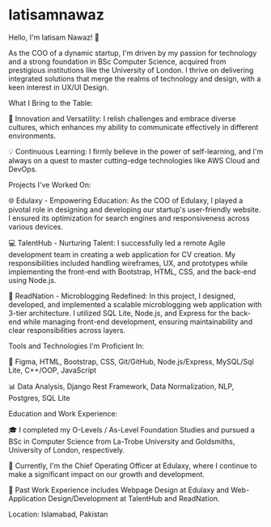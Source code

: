 # Iatisamnawaz
Hello, I'm Iatisam Nawaz! 👋

As the COO of a dynamic startup, I'm driven by my passion for technology and a strong foundation in BSc Computer Science, acquired from prestigious institutions like the University of London. I thrive on delivering integrated solutions that merge the realms of technology and design, with a keen interest in UX/UI Design.

What I Bring to the Table:

🚀 Innovation and Versatility: I relish challenges and embrace diverse cultures, which enhances my ability to communicate effectively in different environments.

💡 Continuous Learning: I firmly believe in the power of self-learning, and I'm always on a quest to master cutting-edge technologies like AWS Cloud and DevOps.

Projects I've Worked On:

🌐 Edulaxy - Empowering Education: As the COO of Edulaxy, I played a pivotal role in designing and developing our startup's user-friendly website. I ensured its optimization for search engines and responsiveness across various devices.

💻 TalentHub - Nurturing Talent: I successfully led a remote Agile development team in creating a web application for CV creation. My responsibilities included handling wireframes, UX, and prototypes while implementing the front-end with Bootstrap, HTML, CSS, and the back-end using Node.js.

📝 ReadNation - Microblogging Redefined: In this project, I designed, developed, and implemented a scalable microblogging web application with 3-tier architecture. I utilized SQL Lite, Node.js, and Express for the back-end while managing front-end development, ensuring maintainability and clear responsibilities across layers.

Tools and Technologies I'm Proficient In:

🎨 Figma, HTML, Bootstrap, CSS, Git/GitHub, Node.js/Express, MySQL/Sql Lite, C++/OOP, JavaScript

📊 Data Analysis, Django Rest Framework, Data Normalization, NLP, Postgres, SQL Lite

Education and Work Experience:

🎓 I completed my O-Levels / As-Level Foundation Studies and pursued a BSc in Computer Science from La-Trobe University and Goldsmiths, University of London, respectively.

💼 Currently, I'm the Chief Operating Officer at Edulaxy, where I continue to make a significant impact on our growth and development.

📅 Past Work Experience includes Webpage Design at Edulaxy and Web-Application Design/Development at TalentHub and ReadNation.

Location: Islamabad, Pakistan

